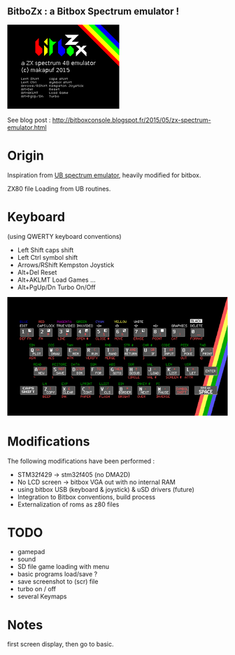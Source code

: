 BitboZx : a Bitbox Spectrum emulator !
--------------------------------------

![ZX emu screenshot](https://raw.githubusercontent.com/makapuf/bitbox-spectrum/master/title.png)

See blog post : http://bitboxconsole.blogspot.fr/2015/05/zx-spectrum-emulator.html

Origin
======

Inspiration from [UB spectrum emulator](http://mikrocontroller.bplaced.net/wordpress/?page_id=3424), heavily modified for bitbox.

ZX80 file Loading from UB routines.

Keyboard
========
(using QWERTY keyboard conventions)

 * Left Shift 	caps shift
 * Left Ctrl 	symbol shift
 * Arrows/RShift	Kempston Joystick
 * Alt+Del		Reset
 * Alt+AKLMT	Load Games ...
 * Alt+PgUp/Dn	Turbo On/Off 

![ZX emu screenshot](https://raw.githubusercontent.com/makapuf/bitbox-spectrum/master/keyb.png)


Modifications
=============

The following modifications have been performed : 

- STM32f429 -> stm32f405 (no DMA2D)
- No LCD screen -> bitbox VGA out with no internal RAM
- using bitbox USB (keyboard & joystick) & uSD drivers (future)
- Integration to Bitbox conventions, build process
- Externalization of roms as z80 files


TODO
====

- gamepad
- sound
- SD file game loading with menu
- basic programs load/save ?
- save screenshot to (scr) file
- turbo on / off
- several Keymaps 

Notes
======

first screen display, then go to basic.
